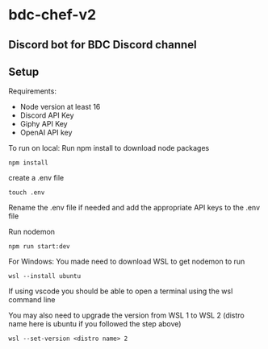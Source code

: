 # bdc-chef-v2

## Discord bot for BDC Discord channel

## Setup

Requirements:
- Node version at least 16
- Discord API Key
- Giphy API Key
- OpenAI API key

To run on local:
Run npm install to download node packages

```
npm install
```

create a .env file

```
touch .env
```

Rename the .env file if needed and add the appropriate API keys to the .env file

Run nodemon

```
npm run start:dev
```

For Windows:
You made need to download WSL to get nodemon to run

```
wsl --install ubuntu
```

If using vscode you should be able to open a terminal using the wsl command line

You may also need to upgrade the version from WSL 1 to WSL 2 (distro name here is ubuntu if you followed the step above)

```
wsl --set-version <distro name> 2
```
